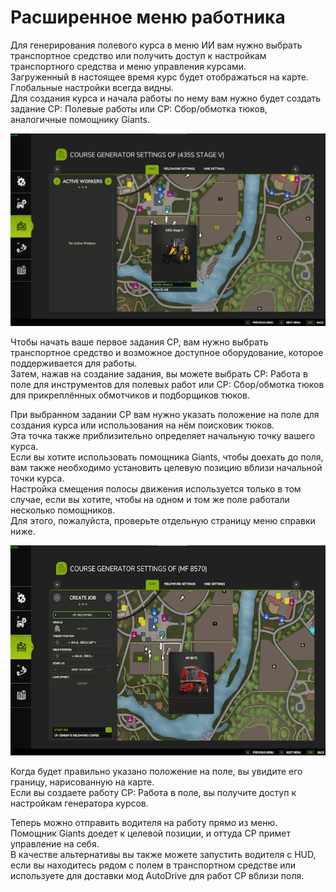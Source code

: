 # Расширенное меню работника  
Для генерирования полевого курса в меню ИИ вам нужно выбрать транспортное средство или получить доступ к настройкам транспортного средства и меню управления курсами.  
Загруженный в настоящее время курс будет отображаться на карте.  
Глобальные настройки всегда видны.  
Для создания курса и начала работы по нему вам нужно будет создать задание CP: Полевые работы или CP: Сбор/обмотка тюков, аналогичные помощнику Giants.  


![Image](../assets/images/startjobmenuhelp_0_0_1024_895.png)

  
Чтобы начать ваше первое задания CP, вам нужно выбрать транспортное средство и возможное доступное оборудование, которое поддерживается для работы.  
Затем, нажав на создание задания, вы можете выбрать CP: Работа в поле для инструментов для полевых работ или CP: Сбор/обмотка тюков для прикреплённых обмотчиков и подборщиков тюков.  


  
При выбранном задании CP вам нужно указать положение на поле для создания курса или использования на нём поисковик тюков.  
Эта точка также приблизительно определяет начальную точку вашего курса.  
Если вы хотите использовать помощника Giants, чтобы доехать до поля, вам также необходимо установить целевую позицию вблизи начальной точки курса.  
Настройка смещения полосы движения используется только в том случае, если вы хотите, чтобы на одном и том же поле работали несколько помощников.   
Для этого, пожалуйста, проверьте отдельную страницу меню справки ниже.  


![Image](../assets/images/readyjobmenuhelp_0_0_765_510.png)

  
Когда будет правильно указано положение на поле, вы увидите его границу, нарисованную на карте.  
Если вы создаете работу CP: Работа в поле, вы получите доступ к настройкам генератора курсов.   


  
Теперь можно отправить водителя на работу прямо из меню. Помощник Giants доедет к целевой позиции, и оттуда CP примет управление на себя.  
В качестве альтернативы вы также можете запустить водителя с HUD, если вы находитесь рядом с полем в транспортном средстве или используете для доставки мод AutoDrive для работ CP вблизи поля.  


